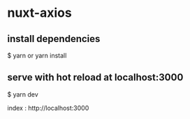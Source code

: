 # nuxt-axios

## install dependencies
$ yarn or yarn install

## serve with hot reload at localhost:3000
$ yarn dev

index : http://localhost:3000
